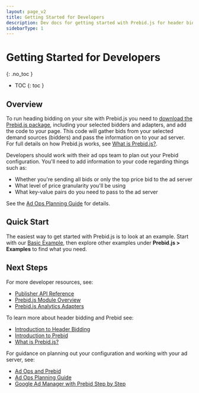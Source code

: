 ```yaml
---
layout: page_v2
title: Getting Started for Developers
description: Dev docs for getting started with Prebid.js for header bidding
sidebarType: 1
---
```



# Getting Started for Developers

{: .no_toc }

* TOC
{: toc }

## Overview

To run heading bidding on your site with Prebid.js you need to [download the Prebid.js package](/download.html), including your selected bidders and adapters, and add the code to your page. This code will gather bids from your selected demand sources (bidders) and pass the information on to your ad server. For full details on how Prebid.js works, see [What is Prebid.js?](/prebid/prebidjs.html).

Developers should work with their ad ops team to plan out your Prebid configuration. You'll need to add information to your code regarding things such as:

* Whether you're sending all bids or only the top price bid to the ad server
* What level of price granularity you'll be using
* What key-value pairs do you need to pass to the ad server

See the [Ad Ops Planning Guide](/adops/adops-planning-guide.html) for details.

## Quick Start

The easiest way to get started with Prebid.js is to look at an example. Start with our [Basic Example](/dev-docs/examples/basic-example.html), then explore other examples under **Prebid.js > Examples** to find what you need.

## Next Steps

For more developer resources, see:

* [Publisher API Reference](/dev-docs/publisher-api-reference.html)
* [Prebid.js Module Overview](/dev-docs/modules/)
* [Prebid.js Analytics Adapters](/overview/analytics.html)

To learn more about header bidding and Prebid see:

* [Introduction to Header Bidding](/overview/intro-to-header-bidding.html)
* [Introduction to Prebid](/overview/intro.html)
* [What is Prebid.js?](/prebid/prebidjs.html)

For guidance on planning out your configuration and working with your ad server, see:

* [Ad Ops and Prebid](/adops/before-you-start.html)
* [Ad Ops Planning Guide](/adops/adops-planning-guide.html)
* [Google Ad Manager with Prebid Step by Step](/adops/step-by-step.html)
